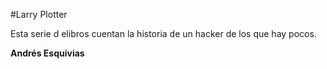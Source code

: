 #Larry Plotter

Esta serie d elibros cuentan la historia de un hacker de los que hay pocos.

**Andrés Esquivias**